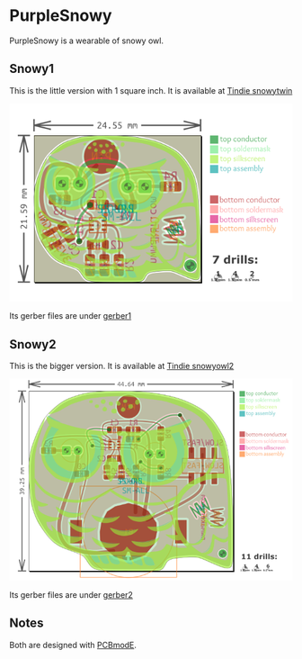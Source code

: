 # PurpleSnowy

PurpleSnowy is a wearable of snowy owl. 

## Snowy1 

This is the little version with 1 square inch.
It is available at [Tindie snowytwin](http://www.tindie.com/products/nwmaker/snowytwin/)

![Snowy1](https://github.com/nwmaker/PurpleSnowy/blob/master/media/snowy1front.png)

Its gerber files are under [gerber1](https://github.com/nwmaker/PurpleSnowy/tree/master/gerber1)

## Snowy2

This is the bigger version.
It is available at [Tindie snowyowl2](http://www.tindie.com/products/nwmaker/snowyowl2/)

![Snowy2](https://github.com/nwmaker/PurpleSnowy/blob/master/media/snowy2front.png)

Its gerber files are under [gerber2](https://github.com/nwmaker/PurpleSnowy/tree/master/gerber2)

## Notes

Both are designed with [PCBmodE](https://github.com/boldport/pcbmode).
